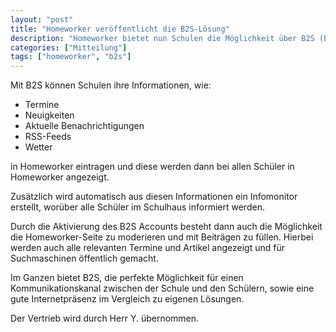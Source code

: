 ```yaml
---
layout: "post"
title: "Homeworker veröffentlicht die B2S-Lösung"
description: "Homeworker bietet nun Schulen die Möglichkeit über B2S (Business to School), direkt mit ihren Schülern zu kommunizieren und eine eigene Schulplaner App vur Verfügung zu stellen."
categories: ["Mitteilung"]
tags: ["homeworker", "b2s"]
---
```


Mit B2S können Schulen ihre Informationen, wie:

* Termine
* Neuigkeiten
* Aktuelle Benachrichtigungen
* RSS-Feeds
* Wetter

in Homeworker eintragen und diese werden dann bei allen Schüler in Homeworker angezeigt.

Zusätzlich wird automatisch aus diesen Informationen ein Infomonitor erstellt, worüber alle Schüler im Schulhaus informiert werden.

Durch die Aktivierung des B2S Accounts besteht dann auch die Möglichkeit die Homeworker-Seite zu moderieren und mit Beiträgen zu füllen.
Hierbei werden auch alle relevanten Termine und Artikel angezeigt und für Suchmaschinen öffentlich gemacht.

Im Ganzen bietet B2S, die perfekte Möglichkeit für einen Kommunikationskanal zwischen der Schule und den Schülern, sowie eine gute Internetpräsenz im Vergleich zu eigenen Lösungen.

Der Vertrieb wird durch Herr Y. übernommen.
